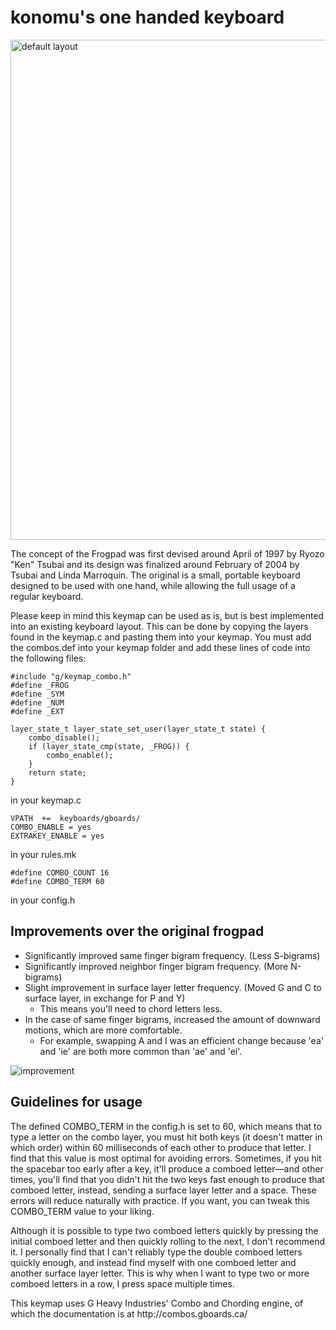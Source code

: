 # konomu's one handed keyboard

<img src="https://i.postimg.cc/7LP158hz/konomu.png" alt="default layout" width="800">

The concept of the Frogpad was first devised around April of 1997 by 
Ryozo "Ken" Tsubai and its design was finalized around February of 2004 
by Tsubai and Linda Marroquin. The original is a small, portable 
keyboard designed to be used with one hand, while allowing the full 
usage of a regular keyboard.

Please keep in mind this keymap can be used as is, but is best implemented into an existing keyboard layout. This can be done by copying the layers found in the keymap.c and pasting them into your keymap. You must add the combos.def into your keymap folder and add these lines of code into the following files:

```
#include "g/keymap_combo.h"
#define _FROG
#define _SYM
#define _NUM
#define _EXT
 
layer_state_t layer_state_set_user(layer_state_t state) {
    combo_disable();
    if (layer_state_cmp(state, _FROG)) {
        combo_enable();
    }
    return state;
}
```

in your keymap.c

```
VPATH  +=  keyboards/gboards/
COMBO_ENABLE = yes
EXTRAKEY_ENABLE = yes
```

in your rules.mk

```
#define COMBO_COUNT 16
#define COMBO_TERM 60
```

in your config.h



## Improvements over the original frogpad

* Significantly improved same finger bigram frequency. (Less S-bigrams)
* Significantly improved neighbor finger bigram frequency. (More N-bigrams)
* Slight improvement in surface layer letter frequency. (Moved G and C to surface layer, in exchange for P and Y)
	* This means you'll need to chord letters less.
* In the case of same finger bigrams, increased the amount of downward motions, which are more comfortable.
	* For example, swapping A and I was an efficient change because 'ea' and 'ie' are both more common than 'ae' and 'ei'.

![improvement](https://i.postimg.cc/JhHVVJqG/frogpad-vs-konomu.png)

## Guidelines for usage
<p>The defined COMBO_TERM in the config.h is set to 60, which means that to type a letter on the combo layer, you must hit both keys
(it doesn't matter in which order) within 60 milliseconds of each other to produce that letter. I find that this value is most optimal for 
avoiding errors. Sometimes, if you hit the spacebar too early after a key, it'll produce a comboed letter—and other times, you'll find that you
didn't hit the two keys fast enough to produce that comboed letter, instead, sending a surface layer letter and a space. These errors will
reduce naturally with practice. If you want, you can tweak this COMBO_TERM value to your liking.</p>
<p>Although it is possible to type two comboed letters quickly by pressing the initial comboed letter and then quickly rolling to the next, 
I don't recommend it. I personally find that I can't reliably type the double comboed letters quickly enough, and instead find myself with
one comboed letter and another surface layer letter. This is why when I want to type two or more comboed letters in a row, I press 
space multiple times.</p>
<p>This keymap uses G Heavy Industries' Combo and Chording engine, of which the documentation is at http://combos.gboards.ca/</p>
